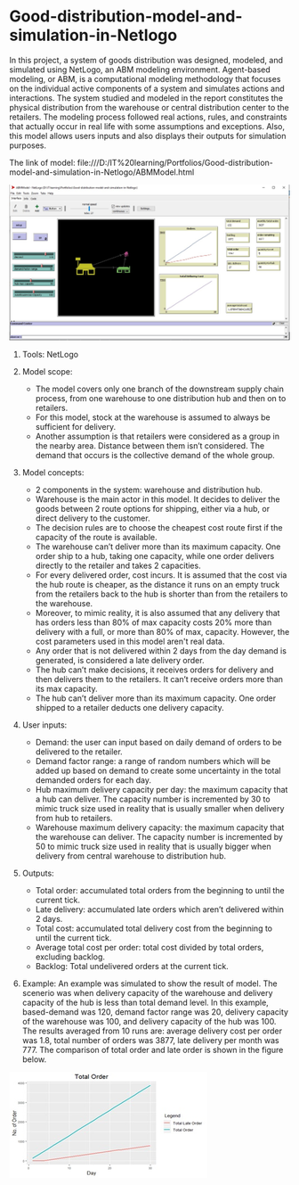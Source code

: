 # Good-distribution-model-and-simulation-in-Netlogo


In this project, a system of goods distribution was designed, modeled,  and simulated using NetLogo, an ABM modeling environment. Agent-based modeling, or ABM, is a computational modeling methodology that focuses on the individual active components of a system and simulates actions and interactions.
The system studied and modeled in the report constitutes the physical distribution from the warehouse or central distribution center to the retailers. The modeling process followed real actions, rules, and constraints that actually occur in real life with some assumptions and exceptions. Also, this model allows users inputs and also displays their outputs for simulation purposes.


The link of model: file:///D:/IT%20learning/Portfolios/Good-distribution-model-and-simulation-in-Netlogo/ABMModel.html




![alt text](https://github.com/danayagrad/Good-distribution-model-and-simulation-in-Netlogo/blob/main/GoodDistribution.jpg)




1. Tools: NetLogo

2. Model scope:
	- The model covers only one branch of the downstream supply chain process, from one warehouse to one distribution 		hub and then on to retailers.
	- For this model, stock at the warehouse is assumed to always be sufficient for delivery. 
	- Another assumption is that retailers were considered as a group in the nearby area. Distance between them isn’t 		considered. The demand that occurs is the collective demand of the whole group.

3. Model concepts:
	- 2 components in the system: warehouse and distribution hub.
	- Warehouse is the main actor in this model. It decides to deliver the goods between 2 route options for shipping, 	either via a hub, or direct delivery to the customer.
	- The decision rules are to choose the cheapest cost route first if the capacity of the route is available.
	- The warehouse can’t deliver more than its maximum capacity. One order ship to a hub, taking one capacity, while 		one order delivers directly to the retailer and takes 2 capacities.
	- For every delivered order, cost incurs. It is assumed that the cost via the hub route is cheaper, as the 	distance it runs on an empty truck from the retailers back to the hub is shorter than from the retailers to the 	warehouse. 		
	- Moreover, to mimic reality, it is also assumed that any delivery that has orders less than 80% of max capacity 		costs 20% more than delivery with a full, or more than 80% of max, capacity. However, the cost parameters used in 		this model aren't real data.
	- Any order that is not delivered within 2 days from the day demand is generated, is considered a late delivery 		order.
	- The hub can’t make decisions, it receives orders for delivery and then delivers them to the retailers. It can’t 		receive orders more than its max capacity.
	- The hub can’t deliver more than its maximum capacity. One order shipped to a retailer deducts one delivery 		capacity.

4. User inputs:
	- Demand: the user can input based on daily demand of orders to be delivered to the retailer.
	- Demand factor range: a range of random numbers which will be added up based on demand to create some uncertainty 	in the total demanded orders for each day. 
	- Hub maximum delivery capacity per day: the maximum capacity that a hub can deliver. The capacity number is  			incremented by 30 to mimic truck size used in reality that is usually smaller when delivery from hub to retailers.
	- Warehouse maximum delivery capacity: the maximum capacity that the warehouse can deliver. The capacity number is  	incremented by 50 to mimic truck size used in reality that is usually bigger when delivery from central warehouse 		to distribution hub.


5. Outputs:
	- Total order: accumulated total orders from the beginning to until the current tick.
	- Late delivery: accumulated late orders which aren’t delivered within 2 days. 
	- Total cost: accumulated total delivery cost from the beginning to until the current tick.
	- Average total cost per order: total cost divided by total orders, excluding backlog.
	- Backlog: Total undelivered orders at the current tick.

6. Example: 
An example was simulated to show the result of model. The scenerio was when delivery capacity of the warehouse and delivery capacity of the hub is less than total demand level. In this example, based-demand was 120, demand factor range was 20, delivery capacity of the warehouse was 100, and delivery capacity of the hub was 100. The results averaged from 10 runs are: average delivery cost per order was 1.8, total number of orders was 3877, late delivery per month was 777. The comparison of total order and late order is shown in the figure below.


![alt text](https://github.com/danayagrad/Good-distribution-model-and-simulation-in-Netlogo/blob/main/Example.jpg)

